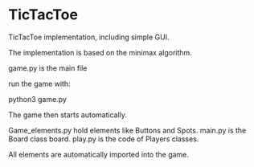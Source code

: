 # TicTacToe
TicTacToe implementation, including simple GUI.

The implementation is based on the minimax algorithm.

game.py is the main file

run the game with: 

python3 game.py

The game then starts automatically.

Game_elements.py hold elements like Buttons and Spots.
main.py is the Board class board.
play.py is the code of Players classes. 

All elements are automatically imported into the game. 

